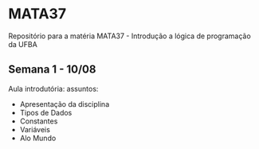 # MATA37
Repositório para a matéria MATA37 - Introdução a lógica de programação da UFBA

## Semana 1 - 10/08
Aula introdutória:
assuntos: 
 - Apresentação da disciplina 
 - Tipos de Dados 
 - Constantes 
 - Variáveis 
 - Alo Mundo

